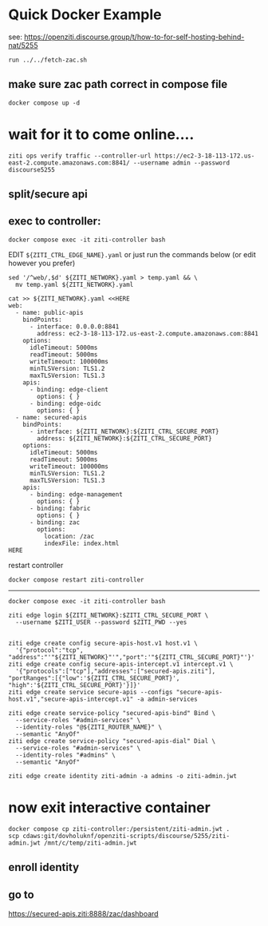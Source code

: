 # Quick Docker Example

see: https://openziti.discourse.group/t/how-to-for-self-hosting-behind-nat/5255

```
run ../../fetch-zac.sh
```

## make sure zac path correct in compose file

```
docker compose up -d
```

# wait for it to come online....

```
ziti ops verify traffic --controller-url https://ec2-3-18-113-172.us-east-2.compute.amazonaws.com:8841/ --username admin --password discourse5255
```

## split/secure api

## exec to controller:
```
docker compose exec -it ziti-controller bash
```

EDIT `${ZITI_CTRL_EDGE_NAME}.yaml` or just run the commands below (or edit however you prefer)

```
sed '/^web/,$d' ${ZITI_NETWORK}.yaml > temp.yaml && \
  mv temp.yaml ${ZITI_NETWORK}.yaml

cat >> ${ZITI_NETWORK}.yaml <<HERE
web:
  - name: public-apis
    bindPoints:
      - interface: 0.0.0.0:8841
        address: ec2-3-18-113-172.us-east-2.compute.amazonaws.com:8841
    options:
      idleTimeout: 5000ms
      readTimeout: 5000ms
      writeTimeout: 100000ms
      minTLSVersion: TLS1.2
      maxTLSVersion: TLS1.3
    apis:
      - binding: edge-client
        options: { }
      - binding: edge-oidc
        options: { }
  - name: secured-apis
    bindPoints:
      - interface: ${ZITI_NETWORK}:${ZITI_CTRL_SECURE_PORT}
        address: ${ZITI_NETWORK}:${ZITI_CTRL_SECURE_PORT}
    options:
      idleTimeout: 5000ms
      readTimeout: 5000ms
      writeTimeout: 100000ms
      minTLSVersion: TLS1.2
      maxTLSVersion: TLS1.3
    apis:
      - binding: edge-management
        options: { }
      - binding: fabric
        options: { }
      - binding: zac
        options:
          location: /zac
          indexFile: index.html
HERE
```

restart controller
```
docker compose restart ziti-controller
```
---
```
docker compose exec -it ziti-controller bash

ziti edge login ${ZITI_NETWORK}:$ZITI_CTRL_SECURE_PORT \
  --username $ZITI_USER --password $ZITI_PWD --yes


ziti edge create config secure-apis-host.v1 host.v1 \
  '{"protocol":"tcp", "address":"'"${ZITI_NETWORK}"'","port":'"${ZITI_CTRL_SECURE_PORT}"'}'
ziti edge create config secure-apis-intercept.v1 intercept.v1 \
  '{"protocols":["tcp"],"addresses":["secured-apis.ziti"], "portRanges":[{"low":'${ZITI_CTRL_SECURE_PORT}', "high":'${ZITI_CTRL_SECURE_PORT}'}]}'
ziti edge create service secure-apis --configs "secure-apis-host.v1","secure-apis-intercept.v1" -a admin-services

ziti edge create service-policy "secured-apis-bind" Bind \
  --service-roles "#admin-services" \
  --identity-roles "@${ZITI_ROUTER_NAME}" \
  --semantic "AnyOf"
ziti edge create service-policy "secured-apis-dial" Dial \
  --service-roles "#admin-services" \
  --identity-roles "#admins" \
  --semantic "AnyOf"

ziti edge create identity ziti-admin -a admins -o ziti-admin.jwt
```
# now exit interactive container

```
docker compose cp ziti-controller:/persistent/ziti-admin.jwt .
scp cdaws:git/dovholuknf/openziti-scripts/discourse/5255/ziti-admin.jwt /mnt/c/temp/ziti-admin.jwt
```

## enroll identity

## go to 
https://secured-apis.ziti:8888/zac/dashboard








